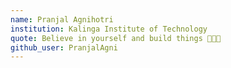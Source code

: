 ```yaml
---
name: Pranjal Agnihotri
institution: Kalinga Institute of Technology
quote: Believe in yourself and build things 💚🌸🚀
github_user: PranjalAgni
---
```

